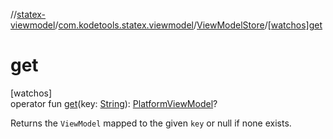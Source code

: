 //[statex-viewmodel](../../../index.md)/[com.kodetools.statex.viewmodel](../index.md)/[ViewModelStore](index.md)/[[watchos]get]([watchos]get.md)

# get

[watchos]\
operator fun [get]([watchos]get.md)(key: [String](https://kotlinlang.org/api/core/kotlin-stdlib/kotlin/-string/index.html)): [PlatformViewModel](../-platform-view-model/index.md)?

Returns the `ViewModel` mapped to the given `key` or null if none exists.
